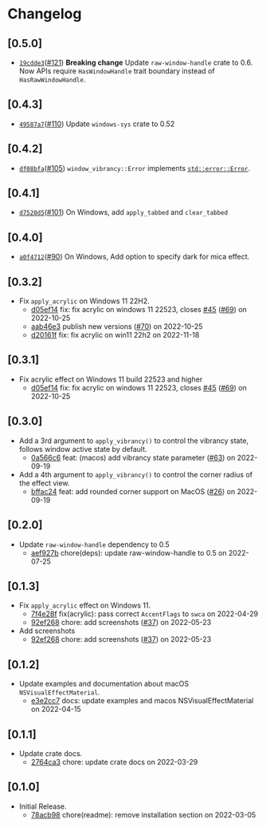 # Changelog

## \[0.5.0]

- [`19cdde3`](https://github.com/tauri-apps/window-vibrancy/commit/19cdde3274a7be7e3f3caf117bc741f5284b6fc4)([#121](https://github.com/tauri-apps/window-vibrancy/pull/121)) **Breaking change** Update `raw-window-handle` crate to 0.6. Now APIs require `HasWindowHandle` trait boundary instead of `HasRawWindowHandle`.

## \[0.4.3]

- [`49587a7`](https://github.com/tauri-apps/window-vibrancy/commit/49587a7b366845048e3945bf525847c01c54d170)([#110](https://github.com/tauri-apps/window-vibrancy/pull/110)) Update `windows-sys` crate to 0.52

## \[0.4.2]

- [`df08bfa`](https://github.com/tauri-apps/window-vibrancy/commit/df08bfad8a5346a0ff00f372834011a162180cb2)([#105](https://github.com/tauri-apps/window-vibrancy/pull/105)) `window_vibrancy::Error` implements [`std::error::Error`](https://doc.rust-lang.org/std/error/trait.Error.html).

## \[0.4.1]

- [`d7520d5`](https://github.com/tauri-apps/window-vibrancy/commit/d7520d5083e4d49cf63ba69566dceade8a8b3712)([#101](https://github.com/tauri-apps/window-vibrancy/pull/101)) On Windows, add `apply_tabbed` and `clear_tabbed`

## \[0.4.0]

- [`a0f4712`](https://github.com/tauri-apps/window-vibrancy/commit/a0f4712db58cb1cb3685383de4d634fd5bda6383)([#90](https://github.com/tauri-apps/window-vibrancy/pull/90)) On Windows, Add option to specify dark for mica effect.

## \[0.3.2]

- Fix `apply_acrylic` on Windows 11 22H2.
  - [d05ef14](https://github.com/tauri-apps/window-vibrancy/commit/d05ef146b94a8ca66e091e62be112a1c57d14563) fix: fix acrylic on windows 11 22523, closes [#45](https://github.com/tauri-apps/window-vibrancy/pull/45) ([#69](https://github.com/tauri-apps/window-vibrancy/pull/69)) on 2022-10-25
  - [aab46e3](https://github.com/tauri-apps/window-vibrancy/commit/aab46e35eaf014d63920999c4e0132baeb55fc50) publish new versions ([#70](https://github.com/tauri-apps/window-vibrancy/pull/70)) on 2022-10-25
  - [d20161f](https://github.com/tauri-apps/window-vibrancy/commit/d20161fc1892908839e4f7d715e16256b2d96900) fix: fix acrylic on win11 22h2 on 2022-11-18

## \[0.3.1]

- Fix acrylic effect on Windows 11 build 22523 and higher
  - [d05ef14](https://github.com/tauri-apps/window-vibrancy/commit/d05ef146b94a8ca66e091e62be112a1c57d14563) fix: fix acrylic on windows 11 22523, closes [#45](https://github.com/tauri-apps/window-vibrancy/pull/45) ([#69](https://github.com/tauri-apps/window-vibrancy/pull/69)) on 2022-10-25

## \[0.3.0]

- Add a 3rd argument to `apply_vibrancy()` to control the vibrancy state, follows window active state by default.
  - [0a566c6](https://github.com/tauri-apps/window-vibrancy/commit/0a566c6cefca0371ce0e19cce8b9c7c7a7ae1f12) feat: (macos) add vibrancy state parameter ([#63](https://github.com/tauri-apps/window-vibrancy/pull/63)) on 2022-09-19
- Add a 4th argument to `apply_vibrancy()` to control the corner radius of the effect view.
  - [bffac24](https://github.com/tauri-apps/window-vibrancy/commit/bffac24a783dfd6c4d147d7bed6d5abc1d126acf) feat: add rounded corner support on MacOS  ([#26](https://github.com/tauri-apps/window-vibrancy/pull/26)) on 2022-09-19

## \[0.2.0]

- Update `raw-window-handle` dependency to 0.5
  - [aef927b](https://github.com/tauri-apps/window-vibrancy/commit/aef927b7378e834c2b14df13de785770c812c8a0) chore(deps): update raw-window-handle to 0.5 on 2022-07-25

## \[0.1.3]

- Fix `apply_acrylic` effect on Windows 11.
  - [7f4e28f](https://github.com/tauri-apps/window-vibrancy/commit/7f4e28fba82bfc70673cc48ca1aabec2356bdccd) fix(acrylic): pass correct `AccentFlags` to `swca` on 2022-04-29
  - [92ef268](https://github.com/tauri-apps/window-vibrancy/commit/92ef268006686fcdc9b8a3dd09d2b71b5140bd7f) chore: add screenshots ([#37](https://github.com/tauri-apps/window-vibrancy/pull/37)) on 2022-05-23
- Add screenshots
  - [92ef268](https://github.com/tauri-apps/window-vibrancy/commit/92ef268006686fcdc9b8a3dd09d2b71b5140bd7f) chore: add screenshots ([#37](https://github.com/tauri-apps/window-vibrancy/pull/37)) on 2022-05-23

## \[0.1.2]

- Update examples and documentation about macOS `NSVisualEffectMaterial`.
  - [e3e2cc7](https://github.com/tauri-apps/window-vibrancy/commit/e3e2cc7323a830305ef84001edfd7a7678d098d7) docs: update examples and macos NSVisualEffectMaterial on 2022-04-15

## \[0.1.1]

- Update crate docs.
  - [2764ca3](https://github.com/tauri-apps/window-vibrancy/commit/2764ca398661b7f4045b39883914f67e299a7fe4) chore: update crate docs on 2022-03-29

## \[0.1.0]

- Initial Release.
  - [78acb98](https://github.com/tauri-apps/window-vibrancy/commit/78acb9800f9a67ff5793de0b45b78225d91e2947) chore(readme): remove installation section on 2022-03-05
